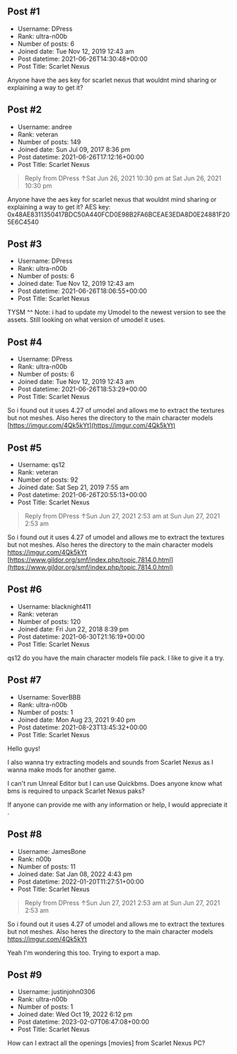 ## Post #1
- Username: DPress
- Rank: ultra-n00b
- Number of posts: 6
- Joined date: Tue Nov 12, 2019 12:43 am
- Post datetime: 2021-06-26T14:30:48+00:00
- Post Title: Scarlet Nexus

Anyone have the aes key for scarlet nexus that wouldnt mind sharing or explaining a way to get it?
## Post #2
- Username: andree
- Rank: veteran
- Number of posts: 149
- Joined date: Sun Jul 09, 2017 8:36 pm
- Post datetime: 2021-06-26T17:12:16+00:00
- Post Title: Scarlet Nexus

> Reply from DPress ↑Sat Jun 26, 2021 10:30 pm at Sat Jun 26, 2021 10:30 pm
>
> 
Anyone have the aes key for scarlet nexus that wouldnt mind sharing or explaining a way to get it?
AES key: 0x48AE8311350417BDC50A440FCD0E98B2FA6BCEAE3EDA8D0E24881F205E6C4540
## Post #3
- Username: DPress
- Rank: ultra-n00b
- Number of posts: 6
- Joined date: Tue Nov 12, 2019 12:43 am
- Post datetime: 2021-06-26T18:06:55+00:00
- Post Title: Scarlet Nexus

TYSM ^^ Note: i had to update my Umodel to the newest version to see the assets. Still looking on what version of umodel it uses.
## Post #4
- Username: DPress
- Rank: ultra-n00b
- Number of posts: 6
- Joined date: Tue Nov 12, 2019 12:43 am
- Post datetime: 2021-06-26T18:53:29+00:00
- Post Title: Scarlet Nexus

So i found out it uses 4.27 of umodel  and allows me to extract the textures but not meshes. Also heres the directory to the main character models [https://imgur.com/4Qk5kYt](https://imgur.com/4Qk5kYt)
## Post #5
- Username: qs12
- Rank: veteran
- Number of posts: 92
- Joined date: Sat Sep 21, 2019 7:55 am
- Post datetime: 2021-06-26T20:55:13+00:00
- Post Title: Scarlet Nexus

> Reply from DPress ↑Sun Jun 27, 2021 2:53 am at Sun Jun 27, 2021 2:53 am
>
> 
So i found out it uses 4.27 of umodel  and allows me to extract the textures but not meshes. Also heres the directory to the main character models https://imgur.com/4Qk5kYt
[https://www.gildor.org/smf/index.php/topic,7814.0.html](https://www.gildor.org/smf/index.php/topic,7814.0.html)
## Post #6
- Username: blacknight411
- Rank: veteran
- Number of posts: 120
- Joined date: Fri Jun 22, 2018 8:39 pm
- Post datetime: 2021-06-30T21:16:19+00:00
- Post Title: Scarlet Nexus

qs12  do you have the main character models file pack. I like  to give it a try.
## Post #7
- Username: SoverBBB
- Rank: ultra-n00b
- Number of posts: 1
- Joined date: Mon Aug 23, 2021 9:40 pm
- Post datetime: 2021-08-23T13:45:32+00:00
- Post Title: Scarlet Nexus

Hello guys!

I also wanna try extracting models and sounds from Scarlet Nexus as I wanna make mods for another game.

I can't run Unreal Editor but I can use Quickbms. Does anyone know what bms is required to unpack Scarlet Nexus paks?

If anyone can provide me with any information or help, I would appreciate it   .
## Post #8
- Username: JamesBone
- Rank: n00b
- Number of posts: 11
- Joined date: Sat Jan 08, 2022 4:43 pm
- Post datetime: 2022-01-20T11:27:51+00:00
- Post Title: Scarlet Nexus

> Reply from DPress ↑Sun Jun 27, 2021 2:53 am at Sun Jun 27, 2021 2:53 am
>
> 
So i found out it uses 4.27 of umodel  and allows me to extract the textures but not meshes. Also heres the directory to the main character models https://imgur.com/4Qk5kYt

Yeah I'm wondering this too. Trying to export a map.
## Post #9
- Username: justinjohn0306
- Rank: ultra-n00b
- Number of posts: 1
- Joined date: Wed Oct 19, 2022 6:12 pm
- Post datetime: 2023-02-07T06:47:08+00:00
- Post Title: Scarlet Nexus

How can I extract all the openings [movies] from Scarlet Nexus PC?
